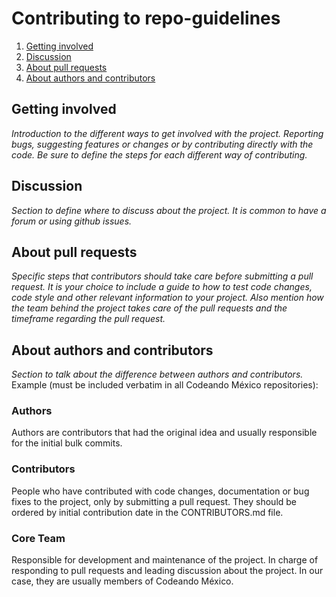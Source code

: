 # Contributing to repo-guidelines

1. [Getting involved](#getting-involved)
2. [Discussion](#discussion)
3. [About pull requests](#about-pull-requests)
4. [About authors and contributors](#about-authors-and-contributors)



## Getting involved
_Introduction to the different ways to get involved with the project. Reporting bugs, suggesting features or changes or by contributing directly with the code. Be sure to define the steps for each different way of contributing._

## Discussion
_Section to define where to discuss about the project. It is common to have a forum or using github issues._

## About pull requests
_Specific steps that contributors should take care before submitting a pull request. It is your choice to include a guide to how to test code changes, code style and other relevant information to your project. Also mention how the team behind the project takes care of the pull requests and the timeframe regarding the pull request._

## About authors and contributors
_Section to talk about the difference between authors and contributors._ Example (must be included verbatim in all Codeando México repositories):

### Authors
Authors are contributors that had the original idea and usually responsible for the initial bulk commits.

### Contributors
People who have contributed with code changes, documentation or bug fixes to the project, only by submitting a pull request. They should be ordered by initial contribution date in the CONTRIBUTORS.md file.

### Core Team
Responsible for development and maintenance of the project. In charge of responding to pull requests and leading discussion about the project. In our case, they are usually members of Codeando México.
